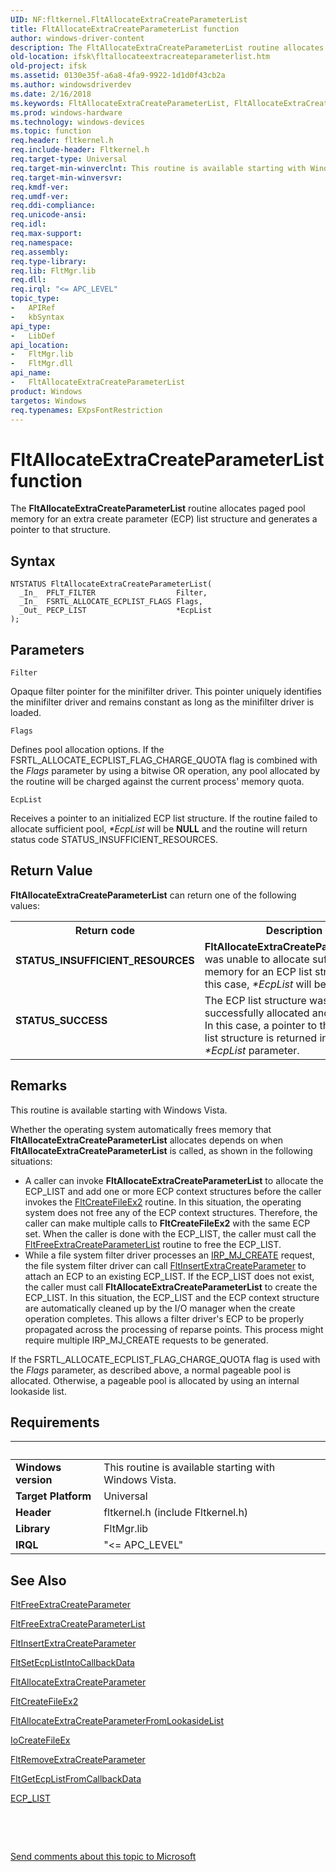```yaml
---
UID: NF:fltkernel.FltAllocateExtraCreateParameterList
title: FltAllocateExtraCreateParameterList function
author: windows-driver-content
description: The FltAllocateExtraCreateParameterList routine allocates paged pool memory for an extra create parameter (ECP) list structure and generates a pointer to that structure.
old-location: ifsk\fltallocateextracreateparameterlist.htm
old-project: ifsk
ms.assetid: 0130e35f-a6a8-4fa9-9922-1d1d0f43cb2a
ms.author: windowsdriverdev
ms.date: 2/16/2018
ms.keywords: FltAllocateExtraCreateParameterList, FltAllocateExtraCreateParameterList routine [Installable File System Drivers], FltApiRef_a_to_d_9caf46c0-e0bb-4a0a-b9dd-f4005664b9ca.xml, fltkernel/FltAllocateExtraCreateParameterList, ifsk.fltallocateextracreateparameterlist
ms.prod: windows-hardware
ms.technology: windows-devices
ms.topic: function
req.header: fltkernel.h
req.include-header: Fltkernel.h
req.target-type: Universal
req.target-min-winverclnt: This routine is available starting with Windows Vista.
req.target-min-winversvr: 
req.kmdf-ver: 
req.umdf-ver: 
req.ddi-compliance: 
req.unicode-ansi: 
req.idl: 
req.max-support: 
req.namespace: 
req.assembly: 
req.type-library: 
req.lib: FltMgr.lib
req.dll: 
req.irql: "<= APC_LEVEL"
topic_type:
-	APIRef
-	kbSyntax
api_type:
-	LibDef
api_location:
-	FltMgr.lib
-	FltMgr.dll
api_name:
-	FltAllocateExtraCreateParameterList
product: Windows
targetos: Windows
req.typenames: EXpsFontRestriction
---
```



# FltAllocateExtraCreateParameterList function
The <b>FltAllocateExtraCreateParameterList</b> routine allocates paged pool memory for an extra create parameter (ECP) list structure and generates a pointer to that structure.

## Syntax

````
NTSTATUS FltAllocateExtraCreateParameterList(
  _In_  PFLT_FILTER                  Filter,
  _In_  FSRTL_ALLOCATE_ECPLIST_FLAGS Flags,
  _Out_ PECP_LIST                    *EcpList
);
````

## Parameters

`Filter`

Opaque filter pointer for the minifilter driver. This pointer uniquely identifies the minifilter driver and remains constant as long as the minifilter driver is loaded.

`Flags`

Defines pool allocation options.  If the FSRTL_ALLOCATE_ECPLIST_FLAG_CHARGE_QUOTA flag is combined with the <i>Flags</i> parameter by using a bitwise OR operation, any pool allocated by the routine will be charged against the current process' memory quota.

`EcpList`

Receives a pointer to an initialized ECP list structure.  If the routine failed to allocate sufficient pool, <i>*EcpList</i> will be <b>NULL</b> and the routine will return status code STATUS_INSUFFICIENT_RESOURCES.


## Return Value

<b>FltAllocateExtraCreateParameterList</b> can return one of the following values:

<table>
<tr>
<th>Return code</th>
<th>Description</th>
</tr>
<tr>
<td width="40%">
<dl>
<dt><b>STATUS_INSUFFICIENT_RESOURCES</b></dt>
</dl>
</td>
<td width="60%">
<b>FltAllocateExtraCreateParameterList</b> was unable to allocate sufficient memory for an ECP list structure.  In this case, <i>*EcpList</i> will be <b>NULL</b>.

</td>
</tr>
<tr>
<td width="40%">
<dl>
<dt><b>STATUS_SUCCESS</b></dt>
</dl>
</td>
<td width="60%">
The ECP list structure was successfully allocated and initialized.  In this case, a pointer to the initialized list structure is returned in the <i>*EcpList</i> parameter.

</td>
</tr>
</table>

## Remarks

This routine is available starting with Windows Vista. 

Whether the operating system automatically frees memory that <b>FltAllocateExtraCreateParameterList</b> allocates depends on when <b>FltAllocateExtraCreateParameterList</b> is called, as shown in the following situations:

<ul>
<li>
A caller can invoke <b>FltAllocateExtraCreateParameterList</b> to allocate the ECP_LIST and add one or more ECP context structures before the caller invokes the <a href="..\fltkernel\nf-fltkernel-fltcreatefileex2.md">FltCreateFileEx2</a> routine. In this situation, the operating system does not free any of the ECP context structures. Therefore, the caller can make multiple calls to <b>FltCreateFileEx2</b> with the same ECP set. When the caller is done with the ECP_LIST, the caller must call the <a href="..\fltkernel\nf-fltkernel-fltfreeextracreateparameterlist.md">FltFreeExtraCreateParameterList</a> routine to free the ECP_LIST.

</li>
<li>
While a file system filter driver processes an <a href="https://msdn.microsoft.com/library/windows/hardware/ff548630">IRP_MJ_CREATE</a> request, the file system filter driver can call <a href="..\fltkernel\nf-fltkernel-fltinsertextracreateparameter.md">FltInsertExtraCreateParameter</a> to attach an ECP to an existing ECP_LIST. If the ECP_LIST does not exist, the caller must call <b>FltAllocateExtraCreateParameterList</b> to create the ECP_LIST. In this situation, the ECP_LIST and the ECP context structure are automatically cleaned up by the I/O manager when the create operation completes. This allows a filter driver's ECP to be properly propagated across the processing of reparse points. This process might require multiple IRP_MJ_CREATE requests to be generated.

</li>
</ul>
If the FSRTL_ALLOCATE_ECPLIST_FLAG_CHARGE_QUOTA flag is used with the <i>Flags</i> parameter, as described above, a normal pageable pool is allocated. Otherwise, a pageable pool is allocated by using an internal lookaside list.

## Requirements
| &nbsp; | &nbsp; |
| ---- |:---- |
| **Windows version** | This routine is available starting with Windows Vista.  |
| **Target Platform** | Universal |
| **Header** | fltkernel.h (include Fltkernel.h) |
| **Library** | FltMgr.lib |
| **IRQL** | "<= APC_LEVEL" |

## See Also

<a href="..\fltkernel\nf-fltkernel-fltfreeextracreateparameter.md">FltFreeExtraCreateParameter</a>



<a href="..\fltkernel\nf-fltkernel-fltfreeextracreateparameterlist.md">FltFreeExtraCreateParameterList</a>



<a href="..\fltkernel\nf-fltkernel-fltinsertextracreateparameter.md">FltInsertExtraCreateParameter</a>



<a href="..\fltkernel\nf-fltkernel-fltsetecplistintocallbackdata.md">FltSetEcpListIntoCallbackData</a>



<a href="..\fltkernel\nf-fltkernel-fltallocateextracreateparameter.md">FltAllocateExtraCreateParameter</a>



<a href="..\fltkernel\nf-fltkernel-fltcreatefileex2.md">FltCreateFileEx2</a>



<a href="..\fltkernel\nf-fltkernel-fltallocateextracreateparameterfromlookasidelist.md">FltAllocateExtraCreateParameterFromLookasideList</a>



<a href="..\ntddk\nf-ntddk-iocreatefileex.md">IoCreateFileEx</a>



<a href="..\fltkernel\nf-fltkernel-fltremoveextracreateparameter.md">FltRemoveExtraCreateParameter</a>



<a href="..\fltkernel\nf-fltkernel-fltgetecplistfromcallbackdata.md">FltGetEcpListFromCallbackData</a>



<a href="https://msdn.microsoft.com/library/windows/hardware/ff540148">ECP_LIST</a>



 

 

<a href="mailto:wsddocfb@microsoft.com?subject=Documentation%20feedback [ifsk\ifsk]:%20FltAllocateExtraCreateParameterList routine%20 RELEASE:%20(2/16/2018)&amp;body=%0A%0APRIVACY STATEMENT%0A%0AWe use your feedback to improve the documentation. We don't use your email address for any other purpose, and we'll remove your email address from our system after the issue that you're reporting is fixed. While we're working to fix this issue, we might send you an email message to ask for more info. Later, we might also send you an email message to let you know that we've addressed your feedback.%0A%0AFor more info about Microsoft's privacy policy, see http://privacy.microsoft.com/en-us/default.aspx." title="Send comments about this topic to Microsoft">Send comments about this topic to Microsoft</a>